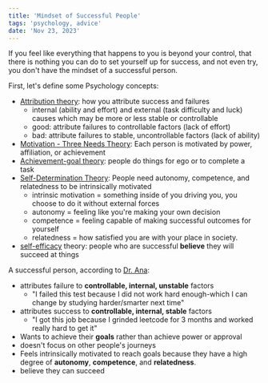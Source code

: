 ```yaml
---
title: 'Mindset of Successful People'
tags: 'psychology, advice'
date: 'Nov 23, 2023'
---
```


If you feel like everything that happens to you is beyond your control, that there is nothing you can do to set yourself up for success, and not even try, you don't have the mindset of a successful person.

First, let's define some Psychology concepts:

- [Attribution theory](https://www.sciencedirect.com/topics/social-sciences/attribution-theory): how you attribute success and failures
  - internal (ability and effort) and external (task difficulty and luck) causes which may be more or less stable or controllable
  - good: attribute failures to controllable factors (lack of effort)
  - bad: attribute failures to stable, uncontrollable factors (lack of ability)
- [Motivation - Three Needs Theory](https://educationlibrary.org/mcclellands-three-needs-theory-power-achievement-and-affiliation/): Each person is motivated by power, affiliation, or achievement
- [Achievement-goal theory](https://www.sciencedirect.com/topics/psychology/achievement-goal-theory): people do things for ego or to complete a task
- [Self-Determination Theory](https://en.wikipedia.org/wiki/Self-efficacy?useskin=vector): People need autonomy, competence, and relatedness to be intrinsically motivated
  - intrinsic motivation = something inside of you driving you, you choose to do it without external forces
  - autonomy = feeling like you're making your own decision
  - competence = feeling capable of making successful outcomes for yourself
  - relatedness = how satisfied you are with your place in society.
- [self-efficacy](https://en.wikipedia.org/wiki/Self-efficacy?useskin=vector) theory: people who are successful **believe** they will succeed at things

A successful person, according to [Dr. Ana](https://www.youtube.com/watch?v=KipC-mkazjg&t=903s):

- attributes failure to **controllable, internal, unstable** factors
  - "I failed this test because I did not work hard enough-which I can change by studying harder/smarter next time"
- attributes success to **controllable, internal, stable** factors
  - "I got this job because I grinded leetcode for 3 months and worked really hard to get it"
- Wants to achieve their **goals** rather than achieve power or approval
- doesn't focus on other people's journeys
- Feels intrinsically motivated to reach goals because they have a high degree of **autonomy**, **competence**, and **relatedness**.
- believe they can succeed
